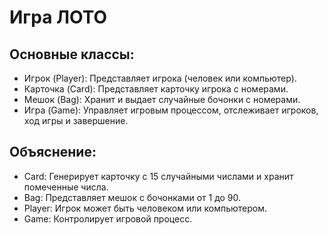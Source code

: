 # Игра ЛОТО
## Основные классы:
* Игрок (Player): Представляет игрока (человек или компьютер).
* Карточка (Card): Представляет карточку игрока с номерами.
* Мешок (Bag): Хранит и выдает случайные бочонки с номерами.
* Игра (Game): Управляет игровым процессом, отслеживает игроков, ход игры и завершение.

## Объяснение:
* Card: Генерирует карточку с 15 случайными числами и хранит помеченные числа.
* Bag: Представляет мешок с бочонками от 1 до 90.
* Player: Игрок может быть человеком или компьютером.
* Game: Контролирует игровой процесс.
